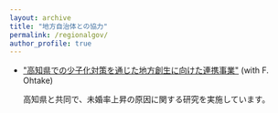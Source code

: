 ```yaml
---
layout: archive
title: "地方自治体との協力"
permalink: /regionalgov/
author_profile: true
---
```


- ["高知県での少子化対策を通じた地方創生に向けた連携事業"](https://www.caps.kier.kyoto-u.ac.jp/implementation/implementation-615/) (with F. Ohtake) 

    高知県と共同で、未婚率上昇の原因に関する研究を実施しています。
